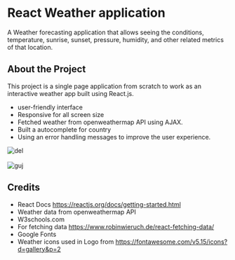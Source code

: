 React Weather application
===============================
A Weather forecasting application that allows seeing the conditions, temperature, sunrise, sunset, pressure, humidity, and other related metrics of that location.

## About the Project

This project is a single page application from scratch to work as an interactive weather app built using React.js. 
- user-friendly interface
- Responsive for all screen size
- Fetched weather from  openweathermap API using AJAX.
- Built a autocomplete for country
- Using an error handling messages to improve the user experience.

 
![del](https://user-images.githubusercontent.com/66158960/152345757-d3505979-9a18-4e74-bfb6-0af658cd0fa0.jpeg)
<br><br>
![guj](https://user-images.githubusercontent.com/66158960/152345833-fa03544f-899f-43fd-8c21-76a3fc352891.jpeg)

## Credits

- React Docs https://reactjs.org/docs/getting-started.html
- Weather data from openweathermap API
- W3schools.com
- For fetching data https://www.robinwieruch.de/react-fetching-data/
- Google Fonts
- Weather icons used in Logo from https://fontawesome.com/v5.15/icons?d=gallery&p=2
